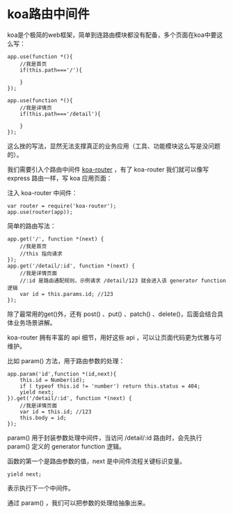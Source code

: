 # koa路由中间件

koa是个极简的web框架，简单到连路由模块都没有配备，多个页面在koa中要这么写：

    app.use(function *(){
        //我是首页
        if(this.path==='/'){
        
        }
    });
    
    app.use(function *(){
        //我是详情页
        if(this.path==='/detail'){
        
        }
    });
    
这么挫的写法，显然无法支撑真正的业务应用（工具、功能模块这么写是没问题的）。

我们需要引入个路由中间件 [koa-router](https://www.npmjs.com/package/koa-router) ，有了 koa-router 我们就可以像写 express 路由一样，写 koa 应用页面：

注入 koa-router 中间件：

    var router = require('koa-router');
    app.use(router(app));

简单的路由写法：

    app.get('/', function *(next) {
        //我是首页
        //this 指向请求
    });
    app.get('/detail/:id', function *(next) {
        //我是详情页面
        //:id 是路由通配规则，示例请求 /detail/123 就会进入该 generator function 逻辑
        var id = this.params.id; //123
    });
    
除了最常用的get()外，还有 post() 、put() 、patch() 、delete()，后面会结合具体业务场景讲解。

koa-router 拥有丰富的 api 细节，用好这些 api ，可以让页面代码更为优雅与可维护。

比如 param() 方法，用于路由参数的处理：

    app.param('id',function *(id,next){
        this.id = Number(id);
        if ( typeof this.id != 'number') return this.status = 404;
        yield next;
    }).get('/detail/:id', function *(next) {
        //我是详情页面
        var id = this.id; //123
        this.body = id;
    });
    
param() 用于封装参数处理中间件，当访问 /detail/:id 路由时，会先执行 param() 定义的 generator function 逻辑。

函数的第一个是路由参数的值，next 是中间件流程关键标识变量。

    yield next;
    
表示执行下一个中间件。

通过 param() ，我们可以把参数的处理给抽象出来。



